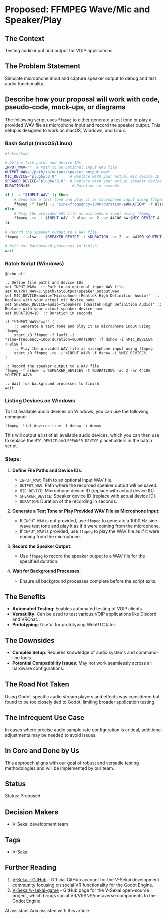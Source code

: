 # Proposed: FFMPEG Wave/Mic and Speaker/Play

## The Context

Testing audio input and output for VOIP applications.

## The Problem Statement

Simulate microphone input and capture speaker output to debug and test audio functionality.

## Describe how your proposal will work with code, pseudo-code, mock-ups, or diagrams

The following script uses `ffmpeg` to either generate a test tone or play a provided WAV file as microphone input and record the speaker output. This setup is designed to work on macOS, Windows, and Linux.

### Bash Script (macOS/Linux)

```bash
#!/bin/bash

# Define file paths and device IDs
INPUT_WAV=""  # Path to an optional input WAV file
OUTPUT_WAV="/path/to/output/speaker_output.wav"
MIC_DEVICE="plughw:0,0"      # Replace with your actual mic device ID
SPEAKER_DEVICE="plughw:0,0"  # Replace with your actual speaker device ID
DURATION=10                   # Duration in seconds

if [ -z "$INPUT_WAV" ]; then
    # Generate a test tone and play it as microphone input using ffmpeg
    ffmpeg -f lavfi -i "sine=frequency=1000:duration=$DURATION" -f alsa -ac 2 -ar 44100 hw:$MIC_DEVICE &
else
    # Play the provided WAV file as microphone input using ffmpeg
    ffmpeg -re -i $INPUT_WAV -f alsa -ac 2 -ar 44100 hw:$MIC_DEVICE &
fi

# Record the speaker output to a WAV file
ffmpeg -f alsa -i $SPEAKER_DEVICE -t $DURATION -ac 2 -ar 44100 $OUTPUT_WAV

# Wait for background processes to finish
wait
```

### Batch Script (Windows)

```batch
@echo off

:: Define file paths and device IDs
set INPUT_WAV=  :: Path to an optional input WAV file
set OUTPUT_WAV=C:\path\to\output\speaker_output.wav
set MIC_DEVICE=audio="Microphone (Realtek High Definition Audio)"  :: Replace with your actual mic device name
set SPEAKER_DEVICE=audio="Speakers (Realtek High Definition Audio)" :: Replace with your actual speaker device name
set DURATION=10  :: Duration in seconds

if "%INPUT_WAV%"=="" (
    :: Generate a test tone and play it as microphone input using ffmpeg
    start /B ffmpeg -f lavfi -i "sine=frequency=1000:duration=%DURATION%" -f dshow -i %MIC_DEVICE%
) else (
    :: Play the provided WAV file as microphone input using ffmpeg
    start /B ffmpeg -re -i %INPUT_WAV% -f dshow -i %MIC_DEVICE%
)

:: Record the speaker output to a WAV file
ffmpeg -f dshow -i %SPEAKER_DEVICE% -t %DURATION% -ac 2 -ar 44100 %OUTPUT_WAV%

:: Wait for background processes to finish
wait
```

### Listing Devices on Windows

To list available audio devices on Windows, you can use the following command:

```batch
ffmpeg -list_devices true -f dshow -i dummy
```

This will output a list of all available audio devices, which you can then use to replace the `MIC_DEVICE` and `SPEAKER_DEVICE` placeholders in the batch script.

### Steps:

1. **Define File Paths and Device IDs**:

   - `INPUT_WAV`: Path to an optional input WAV file.
   - `OUTPUT_WAV`: Path where the recorded speaker output will be saved.
   - `MIC_DEVICE`: Microphone device ID (replace with actual device ID).
   - `SPEAKER_DEVICE`: Speaker device ID (replace with actual device ID).
   - `DURATION`: Duration of the recording in seconds.

2. **Generate a Test Tone or Play Provided WAV File as Microphone Input**:

   - If `INPUT_WAV` is not provided, use `ffmpeg` to generate a 1000 Hz sine wave test tone and play it as if it were coming from the microphone.
   - If `INPUT_WAV` is provided, use `ffmpeg` to play the WAV file as if it were coming from the microphone.

3. **Record the Speaker Output**:

   - Use `ffmpeg` to record the speaker output to a WAV file for the specified duration.

4. **Wait for Background Processes**:
   - Ensure all background processes complete before the script exits.

## The Benefits

- **Automated Testing**: Enables automated testing of VOIP clients.
- **Versatility**: Can be used to test various VOIP applications like Discord and VRChat.
- **Prototyping**: Useful for prototyping WebRTC later.

## The Downsides

- **Complex Setup**: Requires knowledge of audio systems and command-line tools.
- **Potential Compatibility Issues**: May not work seamlessly across all hardware configurations.

## The Road Not Taken

Using Godot-specific audio stream players and effects was considered but found to be too closely tied to Godot, limiting broader application testing.

## The Infrequent Use Case

In cases where precise audio sample rate configuration is critical, additional adjustments may be needed to avoid issues.

## In Core and Done by Us

This approach aligns with our goal of robust and versatile testing methodologies and will be implemented by our team.

## Status

Status: Proposed <!-- Draft | Proposed | Rejected | Accepted | Deprecated | Superseded by -->

## Decision Makers

- V-Sekai development team

## Tags

- V-Sekai

## Further Reading

1. [V-Sekai · GitHub](https://github.com/v-sekai) - Official GitHub account for the V-Sekai development community focusing on social VR functionality for the Godot Engine.
2. [V-Sekai/v-sekai-game](https://github.com/v-sekai/v-sekai-game) - GitHub page for the V-Sekai open-source project, which brings social VR/VRSNS/metaverse components to the Godot Engine.

AI assistant Aria assisted with this article.
